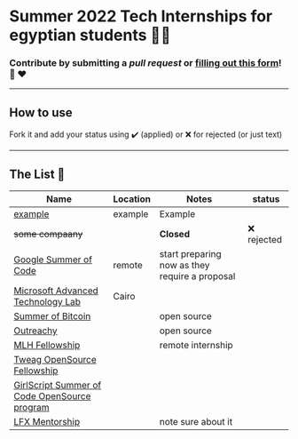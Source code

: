 # Summer 2022 Tech Internships for egyptian students 👩‍💻

### **Contribute by submitting a *pull request* or [filling out this form](https://docs.google.com/forms/d/e/1FAIpQLSf5ZYrhhYziWFQChdfxU_UWYacAHRsCuYpixuqhJ4pL_7RF-w/viewform?usp=sf_link)!**  🤗 ❤️

<hr>

## How to use 

Fork it and add your status using :heavy_check_mark: (applied) or :x: for rejected (or just text)

<hr>

## The List 👔

| Name  |  Location |  Notes | status |
|---|---|-------------|--|
|[example]() | example | Example | |
|<del>some compaany</del> | | **Closed** | :x: rejected |
|[Google Summer of Code](https://summerofcode.withgoogle.com/) | remote | start preparing now as they require a proposal | |
|[Microsoft Advanced Technology Lab](https://survey.alchemer.com/s3/6658854/Microsoft-Advanced-Technology-Lab-Cairo-Summer-Engineering-Program-2022) | Cairo | |
|[Summer of Bitcoin](https://www.summerofbitcoin.org/) | | open source  |
|[Outreachy](https://www.outreachy.org/) | | open source  |
|[MLH Fellowship](https://fellowship.mlh.io/) | | remote internship |
|[Tweag OpenSource Fellowship](https://lnkd.in/g5emM3SS) |
|[GirlScript Summer of Code OpenSource program](https://lnkd.in/gHgJhXiM) | | |
|[LFX Mentorship](https://lnkd.in/gzaGkamS) | | note sure about it |
